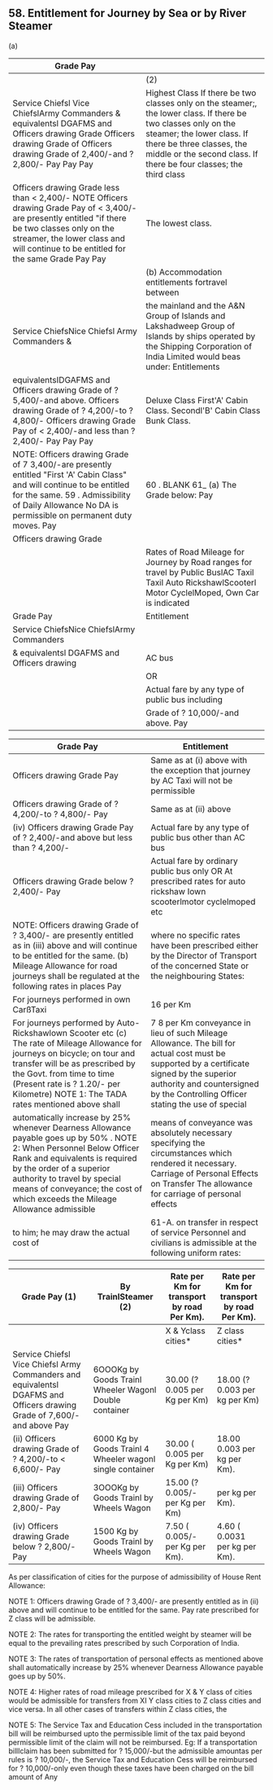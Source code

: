 ## 58. Entitlement for Journey by Sea or by River Steamer

(a)

| Grade Pay                                                                                                                                                                                                                                 |                                                                                                                                                                                                                                                 |
|-------------------------------------------------------------------------------------------------------------------------------------------------------------------------------------------------------------------------------------------|-------------------------------------------------------------------------------------------------------------------------------------------------------------------------------------------------------------------------------------------------|
|                                                                                                                                                                                                                                           | (2)                                                                                                                                                                                                                                             |
| Service Chiefsl Vice ChiefslArmy Commanders & equivalentsl DGAFMS and Officers drawing Grade Officers drawing Grade of Officers drawing Grade of 2,400/-and ? 2,800/- Pay Pay Pay                                                         | Highest Class If there be two classes only on the steamer;, the lower class. If there be two classes only on the steamer; the lower class. If there be three classes, the middle or the second class. If there be four classes; the third class |
| Officers drawing Grade less than < 2,400/- NOTE Officers drawing Grade Pay of < 3,400/- are presently entitled "if there be two classes only on the streamer, the lower class and will continue to be entitled for the same Grade Pay Pay | The lowest class.                                                                                                                                                                                                                               |
|                                                                                                                                                                                                                                           | (b)   Accommodation entitlements fortravel between                                                                                                                                                                                              |
| Service ChiefsNice Chiefsl Army Commanders &                                                                                                                                                                                              | the mainland and the A&N Group of Islands and Lakshadweep Group of Islands by ships operated by the Shipping Corporation of India Limited would beas under: Entitlements                                                                        |
| equivalentsIDGAFMS and Officers drawing Grade of ? 5,400/-and above. Officers drawing Grade of ? 4,200/-to ? 4,800/- Officers drawing Grade Pay of < 2,400/-and less than ? 2,400/- Pay Pay Pay                                           | Deluxe Class First'A' Cabin Class. Secondl'B' Cabin Class Bunk Class.                                                                                                                                                                           |
| NOTE: Officers drawing Grade of 7 3,400/-are presently entitled "First 'A' Cabin Class" and will continue to be entitled for the same. 59 . Admissibility of Daily Allowance No DA is permissible on permanent duty moves. Pay            | 60 . BLANK 61_ (a) The Grade below: Pay                                                                                                                                                                                                         |
| Officers drawing Grade                                                                                                                                                                                                                    |                                                                                                                                                                                                                                                 |
|                                                                                                                                                                                                                                           | Rates of Road Mileage for Journey by Road ranges for travel by Public BuslAC Taxil Taxil Auto RickshawlScooterl Motor CyclelMoped, Own Car is indicated                                                                                         |
| Grade Pay                                                                                                                                                                                                                                 | Entitlement                                                                                                                                                                                                                                     |
| Service ChiefsNice ChiefslArmy Commanders                                                                                                                                                                                                 |                                                                                                                                                                                                                                                 |
| & equivalentsl DGAFMS and Officers drawing                                                                                                                                                                                                | AC bus                                                                                                                                                                                                                                          |
|                                                                                                                                                                                                                                           | OR                                                                                                                                                                                                                                              |
|                                                                                                                                                                                                                                           | Actual fare by any type of public bus including                                                                                                                                                                                                 |
|                                                                                                                                                                                                                                           | Grade of ? 10,000/-and above. Pay                                                                                                                                                                                                               |

| Grade Pay                                                                                                                                                                                                                                                                                          | Entitlement                                                                                                                                                                                                                   |
|----------------------------------------------------------------------------------------------------------------------------------------------------------------------------------------------------------------------------------------------------------------------------------------------------|-------------------------------------------------------------------------------------------------------------------------------------------------------------------------------------------------------------------------------|
| Officers drawing Grade Pay                                                                                                                                                                                                                                                                         | Same as at (i) above with the exception that journey by AC Taxi will not be permissible                                                                                                                                       |
| Officers drawing Grade of ? 4,200/-to ? 4,800/- Pay                                                                                                                                                                                                                                                | Same as at (ii) above                                                                                                                                                                                                         |
| (iv) Officers drawing Grade Pay of ? 2,400/-and above but less than ? 4,200/-                                                                                                                                                                                                                      | Actual fare by any type of public bus other than AC bus                                                                                                                                                                       |
| Officers drawing Grade below ? 2,400/- Pay                                                                                                                                                                                                                                                         | Actual fare by ordinary public bus only OR At prescribed rates for auto rickshaw Iown scooterlmotor cyclelmoped etc                                                                                                           |
| NOTE: Officers drawing Grade of ? 3,400/- are presently entitled as in (iii) above and will continue to be entitled for the same. (b)  Mileage Allowance for road journeys shall be regulated at the following rates in places Pay                                                                 | where no specific rates have been prescribed either by the Director of Transport of the concerned State or the neighbouring States:                                                                                           |
| For journeys performed in own CarßTaxi                                                                                                                                                                                                                                                             | 16 per Km                                                                                                                                                                                                                     |
| For journeys performed by Auto-Rickshawlown Scooter etc (c)   The rate of Mileage Allowance for journeys on bicycle; on tour and transfer will be as prescribed by the Govt. from time to time (Present rate is ? 1.20/- per Kilometre)  NOTE 1: The TADA rates mentioned above shall              | 7 8 per Km conveyance in lieu of such Mileage Allowance. The bill for actual cost must be supported by a certificate signed by the superior authority and countersigned by the Controlling Officer stating the use of special |
| automatically increase by 25% whenever Dearness Allowance payable goes up by 50% . NOTE 2: When Personnel Below Officer Rank and equivalents is required by the order of a superior authority to travel by special means of conveyance; the cost of which exceeds the Mileage Allowance admissible | means of conveyance was absolutely necessary specifying the circumstances which rendered it necessary. Carriage of Personal Effects on Transfer The allowance for carriage of personal effects                                |
| to him; he may draw the actual cost of                                                                                                                                                                                                                                                             | 61-A. on transfer in respect of service Personnel and civilians is admissible at the following uniform rates:                                                                                                                 |

| Grade Pay (1)                                                                                                            | By TrainlSteamer (2)                                      | Rate per Km for transport by road Per Km).   | Rate per Km for transport by road Per Km).   |
|--------------------------------------------------------------------------------------------------------------------------|-----------------------------------------------------------|----------------------------------------------|----------------------------------------------|
|                                                                                                                          |                                                           | X & Yclass cities*                           | Z class cities*                              |
| Service Chiefsl Vice Chiefsl Army Commanders and equivalentsl DGAFMS and Officers drawing Grade of 7,600/- and above Pay | 6OOOKg by Goods Trainl Wheeler Wagonl Double container    | 30.00 (? 0.005 per Kg per Km)                | 18.00 (? 0.003 per kg per Km)                |
| (ii) Officers drawing Grade of ? 4,200/-to < 6,600/- Pay                                                                 | 6000 Kg by Goods Trainl 4 Wheeler wagonl single container | 30.00 ( 0.005 per Kg per Km)                 | 18.00 0.003 per kg per Km).                  |
| (iii)   Officers drawing Grade of 2,800/- Pay                                                                            | 3OOOKg by Goods Trainl by Wheels Wagon                    | 15.00 (? 0.005/- per Kg per Km)              | per kg per Km).                              |
| (iv) Officers drawing Grade below ? 2,800/- Pay                                                                          | 1500 Kg by Goods Trainl by Wheels Wagon                   | 7.50 ( 0.005/- per Kg per Km).               | 4.60 ( 0.0031 per kg per Km).                |

As per classification of cities for the purpose of admissibility of House Rent Allowance:

NOTE 1: Officers drawing Grade of ? 3,400/- are presently entitled as in (ii) above and will continue to be entitled for the same. Pay rate prescribed for Z class will be admissible.

NOTE 2: The rates for transporting the entitled weight by steamer will be equal to the prevailing rates prescribed by such Corporation of India.

NOTE 3: The rates of transportation of personal effects as mentioned above shall automatically increase by 25% whenever Dearness Allowance payable goes up by 50%.

NOTE 4: Higher rates of road mileage prescribed for X &amp; Y class of cities would be admissible for transfers from XI Y class cities to Z class cities and vice versa. In all other cases of transfers within Z class cities, the

NOTE 5: The Service Tax and Education Cess included in the transportation bill will be reimbursed upto the permissible limit of the tax paid beyond permissible limit of the claim will not be reimbursed. Eg: If a transportation billlclaim has been submitted for ? 15,000/-but the admissible amountas per rules is ? 10,000/-, the Service Tax and Education Cess will be reimbursed for ? 10,000/-only even though these taxes have been charged on the bill amount of Any
